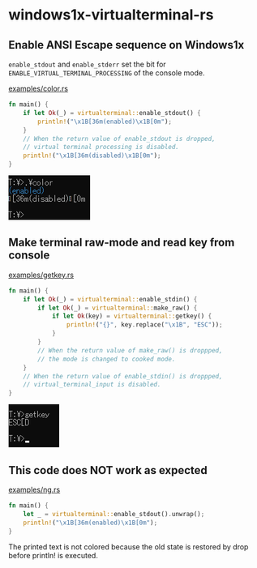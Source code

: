 windows1x-virtualterminal-rs
============================

Enable ANSI Escape sequence on Windows1x
----------------------------------------

`enable_stdout` and `enable_stderr` set the bit for `ENABLE_VIRTUAL_TERMINAL_PROCESSING` of the console mode.

[examples/color.rs](examples/color.rs)

```rust examples/color.rs
fn main() {
    if let Ok(_) = virtualterminal::enable_stdout() {
        println!("\x1B[36m(enabled)\x1B[0m");
    }
    // When the return value of enable_stdout is dropped,
    // virtual terminal processing is disabled.
    println!("\x1B[36m(disabled)\x1B[0m");
}
```

![image](examples/color.png)

Make terminal raw-mode and read key from console
------------------------------------------------

[examples/getkey.rs](examples/getkey.rs)

```rust examples/getkey.rs
fn main() {
    if let Ok(_) = virtualterminal::enable_stdin() {
        if let Ok(_) = virtualterminal::make_raw() {
            if let Ok(key) = virtualterminal::getkey() {
                println!("{}", key.replace("\x1B", "ESC"));
            }
        }
        // When the return value of make_raw() is droppped,
        // the mode is changed to cooked mode.
    }
    // When the return value of enable_stdin() is droppped,
    // virtual_terminal_input is disabled.
}
```

![image](examples/getkey.png)

This code does NOT work as expected
-----------------------------------

[examples/ng.rs](examples/ng.rs)

```rust examples/ng.rs
fn main() {
    let _ = virtualterminal::enable_stdout().unwrap();
    println!("\x1B[36m(enabled)\x1B[0m");
}
```

The printed text is not colored because the old state is restored by drop before println! is executed.
